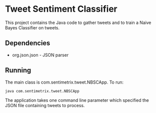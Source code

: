 # Tweet Sentiment Classifier

This project contains the Java code to gather tweets and to train a Naive Bayes Classifier on tweets.

## Dependencies
* org.json.json - JSON parser

## Running
The main class is com.sentimetrix.tweet.NBSCApp.  To run:
```
java com.sentimetrix.tweet.NBSCApp
```
The application takes one command line parameter which specified the JSON file containing tweets to process.
